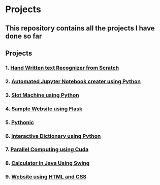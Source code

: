 # Projects

## This repository contains all the projects I have done so far

## Projects

### 1. [Hand Written text Recognizer from Scratch](https://github.com/kannanjayachandran/ML-Models/tree/main/Handwriting%20Recognizer)

### 2. [Automated Jupyter Notebook creater using Python](https://github.com/kannanjayachandran/Python/tree/main/3.%20PROJECTS/Jupyter%20Notebook%20creator)

### 3. [Slot Machine using Python](https://github.com/kannanjayachandran/Python/tree/main/3.%20PROJECTS/Slot%20Machine)

### 4. [Sample Website using Flask](https://github.com/kannanjayachandran/Python/tree/main/3.%20PROJECTS/Website%20Using%20Flask)

### 5. [Pythonic](https://github.com/kannanjayachandran/Python/tree/main/3.%20PROJECTS/Pythonic)

### 6. [Interactive Dictionary using Python](https://github.com/kannanjayachandran/Python/tree/main/3.%20PROJECTS/Interactive%20Dictionary)

### 7. [Parallel Computing using Cuda](https://github.com/kannanjayachandran/ML-Models/tree/main/Cuda%20Performance)

### 8. [Calculator in Java Using Swing](https://github.com/kannanjayachandran/Java/tree/main/4.%20Projects/Calculator)

### 9. [Website using HTML and CSS](https://kannanjayachandran.github.io/construction-website/)
